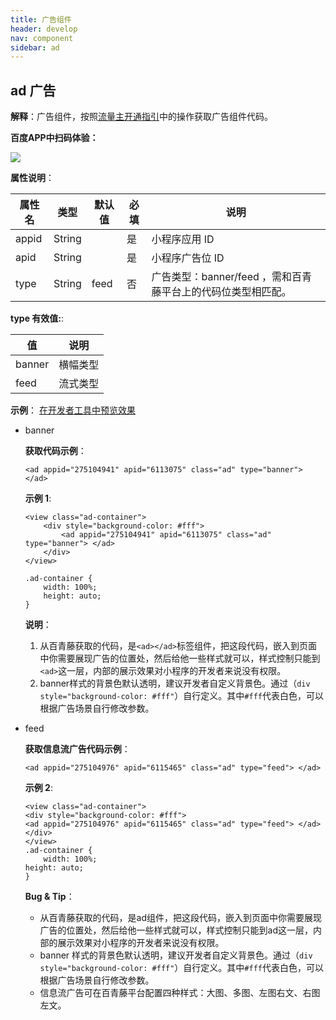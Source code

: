 ```yaml
---
title: 广告组件
header: develop
nav: component
sidebar: ad
---
```


## ad 广告

**解释**：广告组件，按照<a href="https://smartprogram.baidu.com/docs/introduction/adopen/">流量主开通指引</a>中的操作获取广告组件代码。


**百度APP中扫码体验：**

<img src="https://b.bdstatic.com/miniapp/assets/images/doc_demo/slider.png"  class="demo-qrcode-image" />

**属性说明**：

|属性名 |类型  |默认值  |必填|说明|
|---- | ---- | ---- |---- |---- |
|appid|String| |是|小程序应用 ID|
|apid|String| |是|小程序广告位 ID|
|type|String|feed|否|广告类型：banner/feed ，需和百青藤平台上的代码位类型相匹配。|

**type 有效值:**:

| 值 | 说明 |
|--- |----- |
| banner | 横幅类型 |
| feed | 流式类型 |

**示例**：
<a href="swanide://fragment/a02321e8d6aae0c798777266fbafca6f1565503494109" title="在开发者工具中预览效果" target="_self">在开发者工具中预览效果</a>

* banner

    **获取代码示例**：

    ```
    <ad appid="275104941" apid="6113075" class="ad" type="banner"> </ad>
    ```
    **示例 1**:

    ```
    <view class="ad-container">
        <div style="background-color: #fff">
            <ad appid="275104941" apid="6113075" class="ad" type="banner"> </ad>
        </div>
    </view>

    .ad-container {
        width: 100%;
        height: auto;
    }

    ```
    **说明**：
    1. 从百青藤获取的代码，是`<ad></ad>`标签组件，把这段代码，嵌入到页面中你需要展现广告的位置处，然后给他一些样式就可以，样式控制只能到`<ad>`这一层，内部的展示效果对小程序的开发者来说没有权限。
    2. banner样式的背景色默认透明，建议开发者自定义背景色。通过（`div style="background-color: #fff"`）自行定义。其中`#fff`代表白色，可以根据广告场景自行修改参数。

* feed

    **获取信息流广告代码示例**：
    ```
    <ad appid="275104976" apid="6115465" class="ad" type="feed"> </ad>
    ```


    **示例 2**:

    ```
    <view class="ad-container">
    <div style="background-color: #fff">
    <ad appid="275104976" apid="6115465" class="ad" type="feed"> </ad>
    </div>
    </view>
    .ad-container {
        width: 100%;
    height: auto;
    }

    ```

  **Bug & Tip**：

  * 从百青藤获取的代码，是ad组件，把这段代码，嵌入到页面中你需要展现广告的位置处，然后给他一些样式就可以，样式控制只能到ad这一层，内部的展示效果对小程序的开发者来说没有权限。
  * banner 样式的背景色默认透明，建议开发者自定义背景色。通过（`div style="background-color: #fff"`）自行定义。其中`#fff`代表白色，可以根据广告场景自行修改参数。
  * 信息流广告可在百青藤平台配置四种样式：大图、多图、左图右文、右图左文。